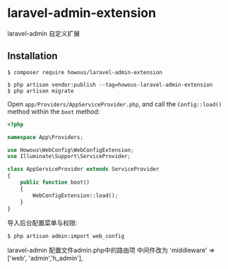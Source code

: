 # laravel-admin-extension
laravel-admin 自定义扩展


## Installation

```
$ composer require howous/laravel-admin-extension

$ php artisan vendor:publish --tag=howous-laravel-admin-extension
$ php artisan migrate
```

Open `app/Providers/AppServiceProvider.php`, and call the `Config::load()` method within the `boot` method:

```php
<?php

namespace App\Providers;

use Howous\WebConfig\WebConfigExtension;
use Illuminate\Support\ServiceProvider;

class AppServiceProvider extends ServiceProvider
{
    public function boot()
    {
        WebConfigExtension::load();
    }
}
```

导入后台配置菜单与权限: 

```
$ php artisan admin:import web_config
```

laravel-admin 配置文件admin.php中的路由项 中间件改为 'middleware' => ['web', 'admin','h_admin'],

